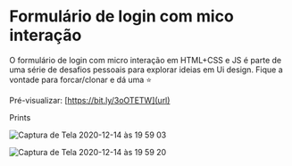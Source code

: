 # Formulário de login com mico interação 

O formulário de login com micro interação em HTML+CSS e JS é parte de uma série de desafios pessoais para explorar ideias em Ui design.
Fique a vontade para forcar/clonar e dá uma ⭐️


Pré-visualizar: [https://bit.ly/3oOTETW](url)


Prints 

![Captura de Tela 2020-12-14 às 19 59 03](https://user-images.githubusercontent.com/4931735/102146544-eaee0680-3e47-11eb-919e-9c892fe3bf06.png)

![Captura de Tela 2020-12-14 às 19 59 20](https://user-images.githubusercontent.com/4931735/102146566-f7725f00-3e47-11eb-9de8-c2713b9dcbf5.png)




